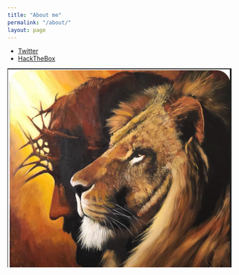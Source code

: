 ```yaml
---
title: "About me"
permalink: "/about/"
layout: page
---
```




- [Twitter](https://twitter.com/JimKwikX)
- [HackTheBox](https://www.hackthebox.eu/home/users/profile/222358)





![screenshot](https://raw.githubusercontent.com/JimSolomon/jimsolomon.github.io/master/Screenshot_2.png)


